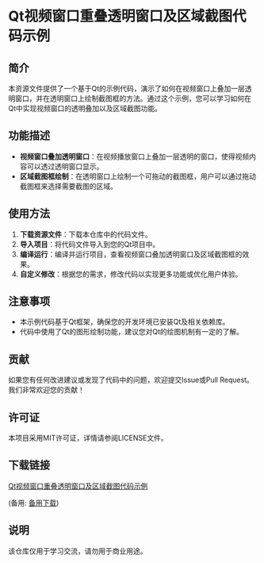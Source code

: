 # Qt视频窗口重叠透明窗口及区域截图代码示例

## 简介

本资源文件提供了一个基于Qt的示例代码，演示了如何在视频窗口上叠加一层透明窗口，并在透明窗口上绘制截图框的方法。通过这个示例，您可以学习如何在Qt中实现视频窗口的透明叠加以及区域截图功能。

## 功能描述

- **视频窗口叠加透明窗口**：在视频播放窗口上叠加一层透明的窗口，使得视频内容可以透过透明窗口显示。
- **区域截图框绘制**：在透明窗口上绘制一个可拖动的截图框，用户可以通过拖动截图框来选择需要截图的区域。

## 使用方法

1. **下载资源文件**：下载本仓库中的代码文件。
2. **导入项目**：将代码文件导入到您的Qt项目中。
3. **编译运行**：编译并运行项目，查看视频窗口叠加透明窗口及区域截图框的效果。
4. **自定义修改**：根据您的需求，修改代码以实现更多功能或优化用户体验。

## 注意事项

- 本示例代码基于Qt框架，确保您的开发环境已安装Qt及相关依赖库。
- 代码中使用了Qt的图形绘制功能，建议您对Qt的绘图机制有一定的了解。

## 贡献

如果您有任何改进建议或发现了代码中的问题，欢迎提交Issue或Pull Request。我们非常欢迎您的贡献！

## 许可证

本项目采用MIT许可证，详情请参阅LICENSE文件。

## 下载链接
[Qt视频窗口重叠透明窗口及区域截图代码示例](https://pan.quark.cn/s/5f9228e58e73) 

(备用: [备用下载](https://pan.baidu.com/s/1iBouhxYLOJGA6pSjW_xCcw?pwd=1234))

## 说明

该仓库仅用于学习交流，请勿用于商业用途。
